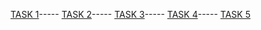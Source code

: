 [TASK 1](skrudg.github.io/pr1/project.html)-----
[TASK 2](skrudg.github.io/pr2/pr2.html)-----
[TASK 3](skrudg.github.io/pr3/pr3.html)-----
[TASK 4](skrudg.github.io/pr4/pr4.html)-----
[TASK 5](skrudg.github.io/pr5/pr5.html)
